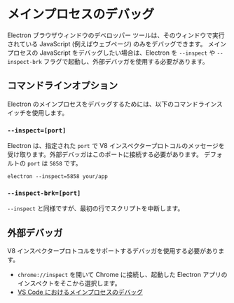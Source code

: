 # メインプロセスのデバッグ

Electron ブラウザウィンドウのデベロッパー ツールは、そのウィンドウで実行されている JavaScript (例えばウェブページ) のみをデバッグできます。 メインプロセスの JavaScript をデバッグしたい場合は、Electron を `--inspect` や `--inspect-brk` フラグで起動し、外部デバッガを使用する必要があります。

## コマンドラインオプション

Electron のメインプロセスをデバッグするためには、以下のコマンドラインスイッチを使用します。

### `--inspect=[port]`

Electron は、指定された `port` で V8 インスペクタープロトコルのメッセージを受け取ります。外部デバッガはこのポートに接続する必要があります。 デフォルトの `port` は `5858` です。

```shell
electron --inspect=5858 your/app
```

### `--inspect-brk=[port]`

`--inspect` と同様ですが、最初の行でスクリプトを中断します。

## 外部デバッガ

V8 インスペクタープロトコルをサポートするデバッガを使用する必要があります。

- `chrome://inspect` を開いて Chrome に接続し、起動した Electron アプリのインスペクトをそこから選択します。
- [VS Code におけるメインプロセスのデバッグ](debugging-main-process-vscode.md)
